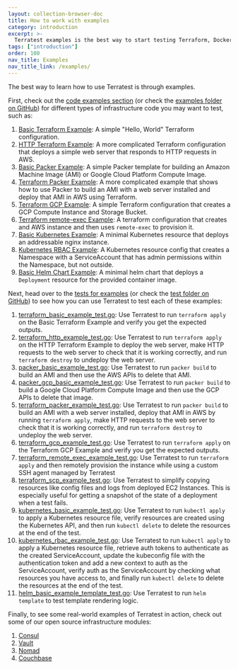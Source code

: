 ```yaml
---
layout: collection-browser-doc
title: How to work with examples
category: introduction
excerpt: >-
  Terratest examples is the best way to start testing Terraform, Docker, Packer, Kubernetes, AWS, GCP, and more.
tags: ["introduction"]
order: 100
nav_title: Examples
nav_title_link: /examples/
---
```


The best way to learn how to use Terratest is through examples.

First, check out the [code examples section]({{site.baseurl}}/examples#code-examples) (or check the [examples folder on GitHub](https://github.com/gruntwork-io/terratest/tree/master/examples)) for different types of infrastructure code you may want to test,
such as:

1.  [Basic Terraform Example]({{site.baseurl}}/examples/code-examples/terraform-basic-example): A simple "Hello, World" Terraform configuration.
1.  [HTTP Terraform Example]({{site.baseurl}}/examples/code-examples/terraform-http-example): A more complicated Terraform configuration that deploys
    a simple web server that responds to HTTP requests in AWS.
1.  [Basic Packer Example]({{site.baseurl}}/examples/code-examples/packer-basic-example): A simple Packer template for building an Amazon Machine
    Image (AMI) or Google Cloud Platform Compute Image.
1.  [Terraform Packer Example]({{site.baseurl}}/examples/code-examples/terraform-packer-example): A more complicated example that shows how to use
    Packer to build an AMI with a web server installed and deploy that AMI in AWS using Terraform.
1.  [Terraform GCP Example]({{site.baseurl}}/examples/code-examples/terraform-gcp-example): A simple Terraform configuration that creates a GCP Compute Instance and Storage Bucket.
1.  [Terraform remote-exec Example]({{site.baseurl}}/examples/code-examples/terraform-remote-exec-example): A terraform configuration that creates and
    AWS instance and then uses `remote-exec` to provision it.
1.  [Basic Kubernetes Example]({{site.baseurl}}/examples/code-examples/kubernetes-basic-example): A minimal Kubernetes resource that deploys an
    addressable nginx instance.
1.  [Kubernetes RBAC Example]({{site.baseurl}}/examples/code-examples/kubernetes-rbac-example): A Kubernetes resource config that creates a Namespace
    with a ServiceAccount that has admin permissions within the Namespace, but not outside.
1.  [Basic Helm Chart Example]({{site.baseurl}}/examples/code-examples/helm-basic-example): A minimal helm chart that deploys a `Deployment` resource
    for the provided container image.

Next, head over to the [tests for examples]({{site.baseurl}}/examples#tests-for-examples) (or check the [test folder on GitHub](https://github.com/gruntwork-io/terratest/tree/master/test)) to see how you can use Terratest to test each of these examples:

1.  [terraform_basic_example_test.go](/test/terraform_basic_example_test.go): Use Terratest to run `terraform apply` on
    the Basic Terraform Example and verify you get the expected outputs.
1.  [terraform_http_example_test.go](/test/terraform_http_example_test.go): Use Terratest to run `terraform apply` on
    the HTTP Terraform Example to deploy the web server, make HTTP requests to the web server to check that it is
    working correctly, and run `terraform destroy` to undeploy the web server.
1.  [packer_basic_example_test.go](/test/packer_basic_example_test.go): Use Terratest to run `packer build` to build an
    AMI and then use the AWS APIs to delete that AMI.
1.  [packer_gcp_basic_example_test.go](/test/packer_gcp_basic_example_test.go): Use Terratest to run `packer build`
    to build a Google Cloud Platform Compute Image and then use the GCP APIs to delete that image.
1.  [terraform_packer_example_test.go](/test/terraform_packer_example_test.go): Use Terratest to run `packer build` to
    build an AMI with a web server installed, deploy that AMI in AWS by running `terraform apply`, make HTTP requests to
    the web server to check that it is working correctly, and run `terraform destroy` to undeploy the web server.
1.  [terraform_gcp_example_test.go](/test/terraform_gcp_example_test.go): Use Terratest to run `terraform apply` on
    the Terraform GCP Example and verify you get the expected outputs.
1.  [terraform_remote_exec_example_test.go](/test/terraform_remote_exec_example_test.go): Use Terratest to run
    `terraform apply` and then remotely provision the instance while using a custom SSH agent managed by Terratest
1.  [terraform_scp_example_test.go](/test/terraform_scp_example_test.go): Use Terratest to simplify copying resources
    like config files and logs from deployed EC2 Instances. This is especially useful for getting a snapshot of the
    state of a deployment when a test fails.
1.  [kubernetes_basic_example_test.go](/test/kubernetes_basic_example_test.go): Use Terratest to run `kubectl apply`
    to apply a Kubernetes resource file, verify resources are created using the Kubernetes API, and then run `kubectl
    delete` to delete the resources at the end of the test.
1.  [kubernetes_rbac_example_test.go](/test/kubernetes_rbac_example_test.go): Use Terratest to run `kubectl apply` to
    apply a Kubernetes resource file, retrieve auth tokens to authenticate as the created ServiceAccount, update the
    kubeconfig file with the authentication token and add a new context to auth as the ServiceAccount, verify auth as
    the ServiceAccount by checking what resources you have access to, and finally run `kubectl delete` to delete the
    resources at the end of the test.
1.  [helm_basic_example_template_test.go](/test/helm_basic_example_template_test.go): Use Terratest to run `helm
    template` to test template rendering logic.


Finally, to see some real-world examples of Terratest in action, check out some of our open source infrastructure
modules:

1.  [Consul](https://github.com/hashicorp/terraform-aws-consul)
1.  [Vault](https://github.com/hashicorp/terraform-aws-vault)
1.  [Nomad](https://github.com/hashicorp/terraform-aws-nomad)
1.  [Couchbase](https://github.com/gruntwork-io/terraform-aws-couchbase/)

